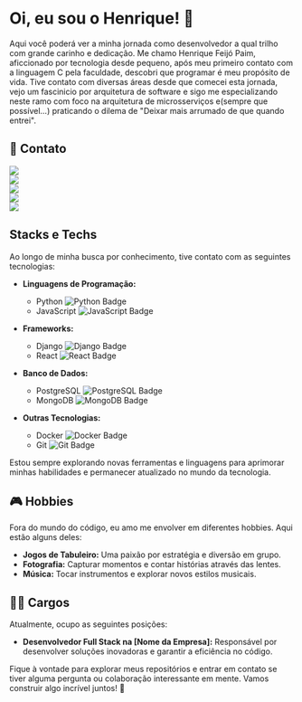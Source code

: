 
# Oi, eu sou o Henrique! 👋

Aqui você poderá ver a minha jornada como desenvolvedor a qual trilho com grande carinho e dedicação.
Me chamo Henrique Feijó Paim, aficcionado por tecnologia desde pequeno, após meu primeiro contato com a linguagem C pela faculdade, descobri que programar é meu propósito de vida.
Tive contato com diversas áreas desde que comecei esta jornada, vejo um fascinicio por arquitetura de software e sigo me especializando neste ramo com foco na arquitetura de microsserviços e(sempre que possível...) praticando o dilema de "Deixar mais arrumado de que quando entrei".
## 📧 Contato
<a href="https:www.linkedin.com/in/thementathenrik" target="_blank"><img loading="lazy" src="https://img.shields.io/badge/-LinkedIn-%230077B5?style=for-the-badge&logo=linkedin&logoColor=white" target="_blank"></a>   
<a href="mailto:henrique.paim01@edu.pucrs.br" target="_blank"><img loading="lazy" src="https://img.shields.io/badge/-Outlook-%230077B5?style=for-the-badge&logo=microsoft-outlook&logoColor=white" target="_blank"></a>   
<a href="https://discord.gg/the_mentat_henrique" target="_blank"><img loading="lazy" src="https://img.shields.io/badge/-Discord-%237289DA?style=for-the-badge&logo=discord&logoColor=white" target="_blank"></a>   
<a href="https://wa.me/551234567890" target="_blank"><img loading="lazy" src="https://img.shields.io/badge/WhatsApp-Chat-brightgreen?style=for-the-badge&logo=whatsapp&logoColor=white"></a>   
<a href="https://wa.me/551234567890" target="_blank"><img loading="lazy" src="https://img.shields.io/badge/WhatsApp-Chat-brightgreen?style=for-the-badge&logo=whatsapp&logoColor=white"></a>

## Stacks e Techs
Ao longo de minha busca por conhecimento, tive contato com as seguintes tecnologias:

- **Linguagens de Programação:** 
  - Python ![Python Badge](https://img.shields.io/badge/Python-🥯-blue)
  - JavaScript ![JavaScript Badge](https://img.shields.io/badge/JavaScript-🥯-yellow)

- **Frameworks:** 
  - Django ![Django Badge](https://img.shields.io/badge/Django-🥯-green)
  - React ![React Badge](https://img.shields.io/badge/React-🥯-blue)

- **Banco de Dados:** 
  - PostgreSQL ![PostgreSQL Badge](https://img.shields.io/badge/PostgreSQL-🥯-blue)
  - MongoDB ![MongoDB Badge](https://img.shields.io/badge/MongoDB-🥯-green)

- **Outras Tecnologias:** 
  - Docker ![Docker Badge](https://img.shields.io/badge/Docker-🥯-blue)
  - Git ![Git Badge](https://img.shields.io/badge/Git-🥯-red)

Estou sempre explorando novas ferramentas e linguagens para aprimorar minhas habilidades e permanecer atualizado no mundo da tecnologia.

## 🎮 Hobbies
Fora do mundo do código, eu amo me envolver em diferentes hobbies. Aqui estão alguns deles:

- **Jogos de Tabuleiro:** Uma paixão por estratégia e diversão em grupo.
- **Fotografia:** Capturar momentos e contar histórias através das lentes.
- **Música:** Tocar instrumentos e explorar novos estilos musicais.

## 👨‍💻 Cargos
Atualmente, ocupo as seguintes posições:

- **Desenvolvedor Full Stack na [Nome da Empresa]:** Responsável por desenvolver soluções inovadoras e garantir a eficiência no código.

Fique à vontade para explorar meus repositórios e entrar em contato se tiver alguma pergunta ou colaboração interessante em mente. Vamos construir algo incrível juntos! 🚀

